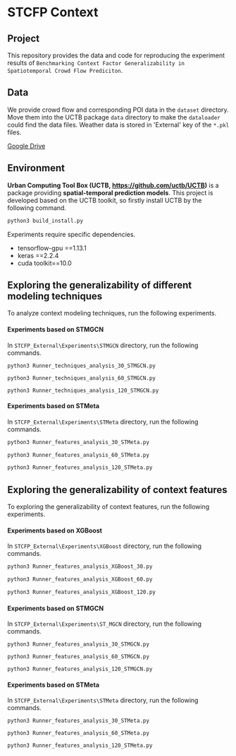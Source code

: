 # STCFP Context

## Project

This repository provides the data and code for reproducing the experiment results of `Benchmarking Context Factor Generalizability in Spatiotemporal Crowd Flow Prediciton`.

## Data

We provide crowd flow and corresponding POI data in the `dataset` directory. Move them into the UCTB package `data` directory to make the `dataloader` could find the data files. Weather data is stored in 'External' key of the `*.pkl` files.

[Google Drive](https://drive.google.com/drive/folders/1Cwo1IuqRK1xsgFQaAlD-gKgS8wWJqP55?usp=sharing)

## Environment

**Urban Computing Tool Box (UCTB, https://github.com/uctb/UCTB)** is a package providing **spatial-temporal prediction models**. This project is developed based on the UCTB toolkit, so firstly install UCTB by the following command.

```bash
python3 build_install.py
```

Experiments require specific dependencies.

* tensorflow-gpu ==1.13.1
* keras ==2.2.4
* cuda toolkit==10.0

## Exploring the generalizability of different modeling techniques

To analyze context modeling techniques, run the following experiments.

#### Experiments based on STMGCN

In `STCFP_External\Experiments\STMGCN` directory, run the following commands.

```
python3 Runner_techniques_analysis_30_STMGCN.py

python3 Runner_techniques_analysis_60_STMGCN.py

python3 Runner_techniques_analysis_120_STMGCN.py
```

#### Experiments based on STMeta

In `STCFP_External\Experiments\STMeta` directory, run the following commands.

```bash
python3 Runner_features_analysis_30_STMeta.py

python3 Runner_features_analysis_60_STMeta.py

python3 Runner_features_analysis_120_STMeta.py
```

## Exploring the generalizability of context features

To exploring the generalizability of context features, run the following experiments.

#### Experiments based on XGBoost

In `STCFP_External\Experiments\XGBoost` directory, run the following commands.

```bash
python3 Runner_features_analysis_XGBoost_30.py

python3 Runner_features_analysis_XGBoost_60.py

python3 Runner_features_analysis_XGBoost_120.py
```

#### Experiments based on STMGCN

In `STCFP_External\Experiments\ST_MGCN` directory, run the following commands.

```
python3 Runner_features_analysis_30_STMGCN.py

python3 Runner_features_analysis_60_STMGCN.py

python3 Runner_features_analysis_120_STMGCN.py
```

#### Experiments based on STMeta

In `STCFP_External\Experiments\STMeta` directory, run the following commands.

```
python3 Runner_features_analysis_30_STMeta.py

python3 Runner_features_analysis_60_STMeta.py

python3 Runner_features_analysis_120_STMeta.py
```